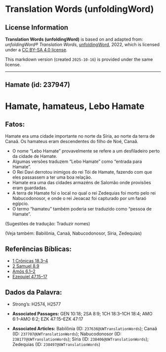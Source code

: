 # Translation Words (unfoldingWord)

## License Information

**Translation Words (unfoldingWord)** is based on and adapted from: _unfoldingWord® Translation Words_, [unfoldingWord](https://unfoldingword.org/utw), 2022, which is licensed under a [CC BY-SA 4.0 license](https://creativecommons.org/licenses/by-sa/4.0/legalcode.en).

This markdown version (created `2025-10-16`) is provided under the same license.



--------------------------------

## Hamate (id: 237947)

Hamate, hamateus, Lebo Hamate
=============================

Fatos:
------

Hamate era uma cidade importante no norte da Síria, ao norte da terra de Canaã. Os hamateus eram descendentes do filho de Noé, Canaã.

* O nome “Lebo Hamate” provavelmente se refere a um desfiladeiro perto da cidade de Hamate.
* Algumas versões traduzem “Lebo Hamate” como “entrada para Hamate”.
* O Rei Davi derrotou inimigos do rei Tói de Hamate, fazendo com que eles passassem a ter uma boa relação.
* Hamate era uma das cidades armazéns de Salomão onde provisões eram guardadas.
* A terra de Hamate foi o local no qual o rei Zedequias foi morto pelo rei Nabucodonosor, e onde o rei Jeoacaz foi capturado por um faraó egípcio.
* O termo “hamateu” também poderia ser traduzido como “pessoa de Hamate”.

(Sugestões de tradução: Traduzir nomes)

(Veja também: Babilônia, Canaã, Nabucodonosor, Síria, Zedequias)

Referências Bíblicas:
---------------------

* [1 Crônicas 18\.3–4](https://ref.ly/1Chr18:3-1Chr18:4)
* [2 Samuel 8\.9](https://ref.ly/2Sam8:9)
* [Amós 6\.1–2](https://ref.ly/Amos6:1-Amos6:2)
* [Ezequiel 47\.15–17](https://ref.ly/Ezek47:15-Ezek47:17)

Dados da Palavra:
-----------------

* Strong’s: H2574, H2577

* **Associated Passages:** GEN 10:18; 2SA 8:9; 1CH 18:3–1CH 18:4; AMO 6:1–AMO 6:2; EZK 47:15–EZK 47:17
* **Associated Articles:** Babilônia (ID: `237636@UWTranslationWords`); Canaã (ID: `237707@UWTranslationWords`); Nabucodonosor (ID: `238177@UWTranslationWords`); Síria (ID: `238406@UWTranslationWords`); Zedequias (ID: `238497@UWTranslationWords`)

